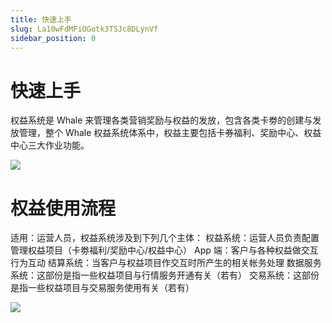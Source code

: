 ```yaml
---
title: 快速上手
slug: La10wFdMFiOGotk3TSJc8DLynVf
sidebar_position: 0
---
```



# 快速上手

权益系统是 Whale 来管理各类营销奖励与权益的发放，包含各类卡劵的创建与发放管理，整个 Whale 权益系统体系中，权益主要包括卡券福利、奖励中心、权益中心三大作业功能。

<img src="/assets/XxuZbFzudoFPOaxoU6QcMwl7nvg.jpeg" src-width="1354" src-height="414" align="center"/>

# <b>权益使用流程</b>

适用：运营人员，权益系统涉及到下列几个主体：
权益系统：运营人员负责配置管理权益项目（卡劵福利/奖励中心/权益中心）
App 端：客户与各种权益做交互行为互动
结算系统：当客户与权益项目作交互时所产生的相关帐务处理
数据服务系统：这部份是指一些权益项目与行情服务开通有关（若有）
交易系统：这部份是指一些权益项目与交易服务使用有关（若有）

<img src="/assets/O656bk44loeEQ2xSCYnciK00ndf.jpeg" src-width="1734" src-height="2634" align="center"/>

